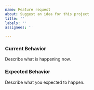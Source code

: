 ```yaml
---
name: Feature request
about: Suggest an idea for this project
title: ''
labels: ''
assignees: ''

---
```


### Current Behavior
Describe what is happening now.

### Expected Behavior
Describe what you expected to happen.
